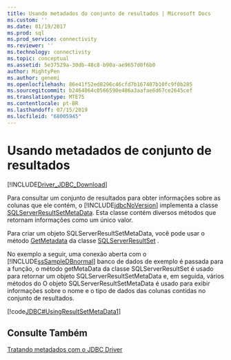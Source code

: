 ```yaml
---
title: Usando metadados do conjunto de resultados | Microsoft Docs
ms.custom: ''
ms.date: 01/19/2017
ms.prod: sql
ms.prod_service: connectivity
ms.reviewer: ''
ms.technology: connectivity
ms.topic: conceptual
ms.assetid: 5e37529a-30db-48c8-b90a-ae9657d0f6b0
author: MightyPen
ms.author: genemi
ms.openlocfilehash: 86e41f52ed8296c46cfd7b167407b10fc9f0b285
ms.sourcegitcommit: b2464064c0566590e486a3aafae6d67ce2645cef
ms.translationtype: MTE75
ms.contentlocale: pt-BR
ms.lasthandoff: 07/15/2019
ms.locfileid: "68005945"
---
```

# <a name="using-result-set-metadata"></a>Usando metadados de conjunto de resultados

[!INCLUDE[Driver_JDBC_Download](../../includes/driver_jdbc_download.md)]

Para consultar um conjunto de resultados para obter informações sobre as colunas que ele contém, o [!INCLUDE[jdbcNoVersion](../../includes/jdbcnoversion_md.md)] implementa a classe [SQLServerResultSetMetaData](../../connect/jdbc/reference/sqlserverresultsetmetadata-class.md). Esta classe contém diversos métodos que retornam informações como um único valor.

Para criar um objeto SQLServerResultSetMetaData, você pode usar o método [GetMetadata](../../connect/jdbc/reference/getmetadata-method-sqlserverresultset.md) da classe [SQLServerResultSet](../../connect/jdbc/reference/sqlserverresultset-class.md) .

No exemplo a seguir, uma conexão aberta com o [!INCLUDE[ssSampleDBnormal](../../includes/sssampledbnormal_md.md)] banco de dados de exemplo é passada para a função, o método getMetaData da classe SQLServerResultSet é usado para retornar um objeto SQLServerResultSetMetaData e, em seguida, vários métodos do O objeto SQLServerResultSetMetaData é usado para exibir informações sobre o nome e o tipo de dados das colunas contidas no conjunto de resultados.

[!code[JDBC#UsingResultSetMetaData1](../../connect/jdbc/codesnippet/Java/using-result-set-metadata_1.java)]

## <a name="see-also"></a>Consulte Também

[Tratando metadados com o JDBC Driver](../../connect/jdbc/handling-metadata-with-the-jdbc-driver.md)
